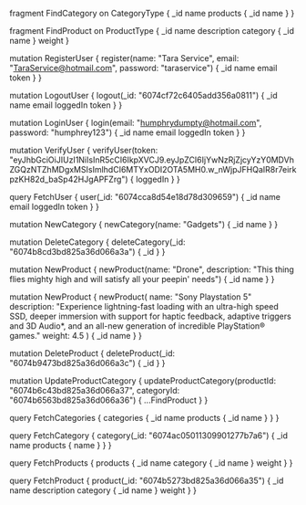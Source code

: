 fragment FindCategory on CategoryType {
  _id
  name
  products {
    _id
    name
  }
}

fragment FindProduct on ProductType {
  _id
  name
  description
  category {
    _id
    name
  }
  weight
}

mutation RegisterUser {
  register(name: "Tara Service", email: "TaraService@hotmail.com", password: "taraservice") {
    _id
    name
    email
    token
  }
}

mutation LogoutUser {
  logout(_id: "6074cf72c6405add356a0811") {
    _id
    name
    email
    loggedIn
    token
  }
}

mutation LoginUser {
  login(email: "humphrydumpty@hotmail.com", password: "humphrey123") {
    _id
    name
    email
    loggedIn
    token
  }
}

mutation VerifyUser {
  verifyUser(token: "eyJhbGciOiJIUzI1NiIsInR5cCI6IkpXVCJ9.eyJpZCI6IjYwNzRjZjcyYzY0MDVhZGQzNTZhMDgxMSIsImlhdCI6MTYxODI2OTA5MH0.w_nWjpJFHQaIR8r7eirkpzKH82d_baSp42HJgAPFZrg") {
    loggedIn
  }
}

query FetchUser {
  user(_id: "6074cca8d54e18d78d309659") {
    _id
    name
    email
    loggedIn
    token
  }
}

mutation NewCategory {
  newCategory(name: "Gadgets") {
    _id
    name
  }
}

mutation DeleteCategory {
  deleteCategory(_id: "6074b8cd3bd825a36d066a3a") {
    _id
  }
}

mutation NewProduct {
  newProduct(name: "Drone", description: "This thing flies mighty high and will satisfy all your peepin' needs") {
    _id
    name
  }
}

mutation NewProduct {
  newProduct(
    name: "Sony Playstation 5"
    description: "Experience lightning-fast loading with an ultra-high speed SSD, deeper immersion with support for haptic feedback, adaptive triggers and 3D Audio*, and an all-new generation of incredible PlayStation® games."
    weight: 4.5
  ) {
    _id
    name
  }
}


mutation DeleteProduct {
  deleteProduct(_id: "6074b9473bd825a36d066a3c") {
    _id
  }
}

mutation UpdateProductCategory {
  updateProductCategory(productId: "6074b6c43bd825a36d066a37", categoryId: "6074b6563bd825a36d066a36") {
    ...FindProduct
  }
}

query FetchCategories {
  categories {
    _id
    name
    products {
      _id
      name
    }
  }
}

query FetchCategory {
  category(_id: "6074ac05011309901277b7a6") {
    _id
    name
    products {
      name
    }
  }
}

query FetchProducts {
  products {
    _id
    name
    category {
      _id
      name
    }
    weight
  }
}

query FetchProduct {
  product(_id: "6074b5273bd825a36d066a35") {
    _id
    name
    description
    category {
      _id
      name
    }
    weight
  }
}